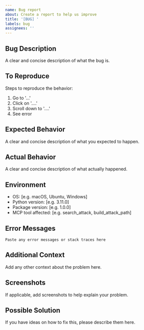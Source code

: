 ```yaml
---
name: Bug report
about: Create a report to help us improve
title: '[BUG] '
labels: bug
assignees: ''
---
```


## Bug Description
A clear and concise description of what the bug is.

## To Reproduce
Steps to reproduce the behavior:
1. Go to '...'
2. Click on '....'
3. Scroll down to '....'
4. See error

## Expected Behavior
A clear and concise description of what you expected to happen.

## Actual Behavior
A clear and concise description of what actually happened.

## Environment
- OS: [e.g. macOS, Ubuntu, Windows]
- Python version: [e.g. 3.11.0]
- Package version: [e.g. 1.0.0]
- MCP tool affected: [e.g. search_attack, build_attack_path]

## Error Messages
```
Paste any error messages or stack traces here
```

## Additional Context
Add any other context about the problem here.

## Screenshots
If applicable, add screenshots to help explain your problem.

## Possible Solution
If you have ideas on how to fix this, please describe them here.
